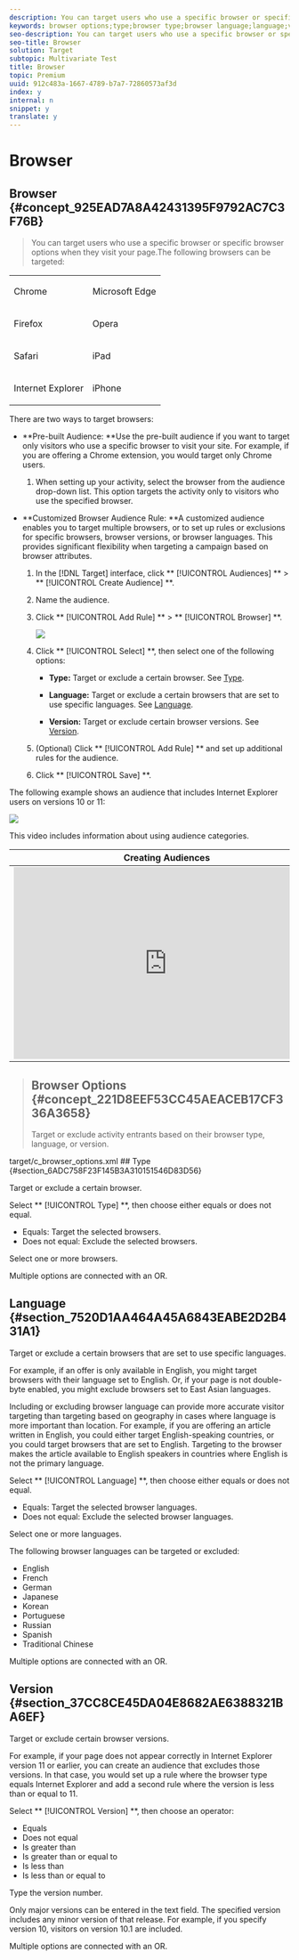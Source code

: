 ```yaml
---
description: You can target users who use a specific browser or specific browser options when they visit your page.
keywords: browser options;type;browser type;browser language;language;version;browser version
seo-description: You can target users who use a specific browser or specific browser options when they visit your page.
seo-title: Browser
solution: Target
subtopic: Multivariate Test
title: Browser
topic: Premium
uuid: 912c483a-1667-4789-b7a7-72860573af3d
index: y
internal: n
snippet: y
translate: y
---
```


# Browser

## Browser {#concept_925EAD7A8A42431395F9792AC7C3F76B}
>You can target users who use a specific browser or specific browser options when they visit your page.The following browsers can be targeted: 



<table id="table_71E18114B6E2469C836D9A8067BFA811"> 
 <tbody> 
  <tr> 
   <td colname="col1"> <p>Chrome </p> </td> 
   <td colname="col2"> <p>Microsoft Edge </p> </td> 
  </tr> 
  <tr> 
   <td colname="col1"> <p>Firefox </p> </td> 
   <td colname="col2"> <p>Opera </p> </td> 
  </tr> 
  <tr> 
   <td colname="col1"> <p>Safari </p> </td> 
   <td colname="col2"> <p>iPad </p> </td> 
  </tr> 
  <tr> 
   <td colname="col1"> <p>Internet Explorer </p> </td> 
   <td colname="col2"> <p>iPhone </p> </td> 
  </tr> 
 </tbody> 
</table>

There are two ways to target browsers: 

* **Pre-built Audience: **Use the pre-built audience if you want to target only visitors who use a specific browser to visit your site. For example, if you are offering a Chrome extension, you would target only Chrome users. 


    1. When setting up your activity, select the browser from the audience drop-down list. This option targets the activity only to visitors who use the specified browser. 



* **Customized Browser Audience Rule: **A customized audience enables you to target multiple browsers, or to set up rules or exclusions for specific browsers, browser versions, or browser languages. This provides significant flexibility when targeting a campaign based on browser attributes. 


    1. In the [!DNL  Target] interface, click ** [!UICONTROL  Audiences] ** > ** [!UICONTROL  Create Audience] **. 

    1. Name the audience. 

    1. Click ** [!UICONTROL  Add Rule] ** > ** [!UICONTROL  Browser] **. 

       ![](../../../assets/target_browser.png) 

    1. Click ** [!UICONTROL  Select] **, then select one of the following options: 

    
        * **Type:** Target or exclude a certain browser. See [ Type](../../../c_target/c_audiences/c_target_rules/c_browser.md#section_6ADC758F23F145B3A310151546D83D56). 

        * **Language:** Target or exclude a certain browsers that are set to use specific languages. See [ Language](../../../c_target/c_audiences/c_target_rules/c_browser.md#section_7520D1AA464A45A6843EABE2D2B431A1). 

        * **Version:** Target or exclude certain browser versions. See [ Version](../../../c_target/c_audiences/c_target_rules/c_browser.md#section_37CC8CE45DA04E8682AE6388321BA6EF). 



    1. (Optional) Click ** [!UICONTROL  Add Rule] ** and set up additional rules for the audience. 

    1. Click ** [!UICONTROL  Save] **. 



The following example shows an audience that includes Internet Explorer users on versions 10 or 11: 

![](../../../assets/target_exclude_ie.png) 

This video includes information about using audience categories. 

<table id="table_A3A70CC0C9F54131BB9F098B4DA8C9D6"> 
 <thead> 
  <tr> 
   <th class="entry" colspan="2"> Creating Audiences </th> 
   <th colname="col3" class="entry"> 9:58 </th> 
  </tr>
 </thead>
 <tbody> 
  <tr> 
   <td colspan="2"> 
    <div width="550" class="video-iframe"> 
     <iframe src="https://www.youtube.com/embed/wV9lVTSOxMk/" frameborder="0" webkitallowfullscreen="true" mozallowfullscreen="true" oallowfullscreen="true" msallowfullscreen="true" allowfullscreen="allowfullscreen" scrolling="no" width="550" height="345">https://www.youtube.com/embed/wV9lVTSOxMk/</iframe>
    </div> </td> 
   <td colname="col3"> <p> 
     <ul id="ul_FF4FEC7BC7A34461BAA54FBE18A8E63B"> 
      <li id="li_7D6D4CB2E771430F84D2B658F8611532">Create audiences </li> 
      <li id="li_8529CB01E80B4C89B74287882AE0DA9D">Define audience categories </li> 
     </ul> </p> </td> 
  </tr> 
 </tbody> 
</table>

>## Browser Options {#concept_221D8EEF53CC45AEACEB17CF336A3658}
>Target or exclude activity entrants based on their browser type, language, or version. 
<draft-comment otherprops="merge">
  target/c_browser_options.xml 
</draft-comment>
## Type {#section_6ADC758F23F145B3A310151546D83D56}

Target or exclude a certain browser. 

Select ** [!UICONTROL  Type] **, then choose either equals or does not equal. 


* Equals: Target the selected browsers.
* Does not equal: Exclude the selected browsers.


Select one or more browsers. 

Multiple options are connected with an OR. 

## Language {#section_7520D1AA464A45A6843EABE2D2B431A1}

Target or exclude a certain browsers that are set to use specific languages. 

For example, if an offer is only available in English, you might target browsers with their language set to English. Or, if your page is not double-byte enabled, you might exclude browsers set to East Asian languages. 

Including or excluding browser language can provide more accurate visitor targeting than targeting based on geography in cases where language is more important than location. For example, if you are offering an article written in English, you could either target English-speaking countries, or you could target browsers that are set to English. Targeting to the browser makes the article available to English speakers in countries where English is not the primary language. 

Select ** [!UICONTROL  Language] **, then choose either equals or does not equal. 
* Equals: Target the selected browser languages.
* Does not equal: Exclude the selected browser languages.


Select one or more languages. 

The following browser languages can be targeted or excluded: 


* English
* French
* German
* Japanese
* Korean
* Portuguese
* Russian
* Spanish
* Traditional Chinese


Multiple options are connected with an OR. 

## Version {#section_37CC8CE45DA04E8682AE6388321BA6EF}

Target or exclude certain browser versions. 

For example, if your page does not appear correctly in Internet Explorer version 11 or earlier, you can create an audience that excludes those versions. In that case, you would set up a rule where the browser type equals Internet Explorer and add a second rule where the version is less than or equal to 11. 

Select ** [!UICONTROL  Version] **, then choose an operator: 


* Equals
* Does not equal
* Is greater than
* Is greater than or equal to
* Is less than
* Is less than or equal to


Type the version number. 

Only major versions can be entered in the text field. The specified version includes any minor version of that release. For example, if you specify version 10, visitors on version 10.1 are included. 

Multiple options are connected with an OR. 
